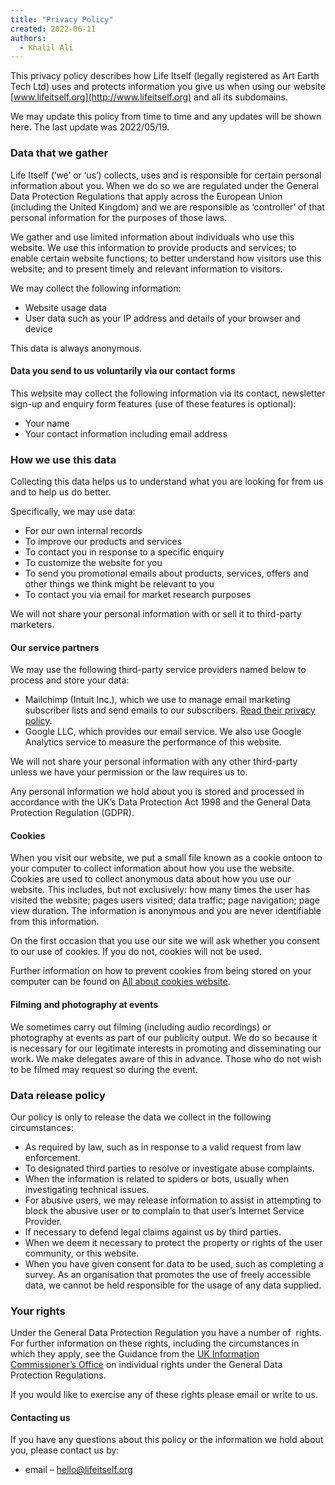 ```yaml
---
title: "Privacy Policy"
created: 2022-06-11
authors: 
  - Khalil Ali
---
```


This privacy policy describes how Life Itself (legally registered as Art Earth Tech Ltd) uses and protects information you give us when using our website [www.lifeitself.org](http://www.lifeitself.org) and all its subdomains.  

We may update this policy from time to time and any updates will be shown here. The last update was 2022/05/19. 

### Data that we gather

Life Itself (‘we’ or ‘us’) collects, uses and is responsible for certain personal information about you. When we do so we are regulated under the General Data Protection Regulations that apply across the European Union (including the United Kingdom) and we are responsible as ‘controller’ of that personal information for the purposes of those laws.

We gather and use limited information about individuals who use this website. We use this information to provide products and services; to enable certain website functions; to better understand how visitors use this website; and to present timely and relevant information to visitors.

We may collect the following information:

- Website usage data
- User data such as your IP address and details of your browser and device

This data is always anonymous. 

#### Data you send to us voluntarily via our contact forms

This website may collect the following information via its contact, newsletter sign-up and enquiry form features (use of these features is optional):

- Your name
- Your contact information including email address

### How we use this data

Collecting this data helps us to understand what you are looking for from us and to help us do better.

Specifically, we may use data:

- For our own internal records
- To improve our products and services
- To contact you in response to a specific enquiry
- To customize the website for you
- To send you promotional emails about products, services, offers and other things we think might be relevant to you
- To contact you via email for market research purposes

We will not share your personal information with or sell it to third-party marketers.

#### Our service partners

We may use the following third-party service providers named below to process and store your data:

- Mailchimp (Intuit Inc.), which we use to manage email marketing subscriber lists and send emails to our subscribers. [Read their privacy policy](https://mailchimp.com/legal/privacy/).
- Google LLC, which provides our email service. We also use Google Analytics service to measure the performance of this website.

We will not share your personal information with any other third-party unless we have your permission or the law requires us to.

Any personal information we hold about you is stored and processed in accordance with the UK’s Data Protection Act 1998 and the General Data Protection Regulation (GDPR).

#### Cookies

When you visit our website, we put a small file known as a cookie ontoon to your computer to collect information about how you use the website. Cookies are used to collect anonymous data about how you use our website. This includes, but not exclusively: how many times the user has visited the website; pages users visited; data traffic; page navigation; page view duration. The information is anonymous and you are never identifiable from this information. 

On the first occasion that you use our site we will ask whether you consent to our use of cookies. If you do not, cookies will not be used.

Further information on how to prevent cookies from being stored on your computer can be found on [All about cookies website](http://www.allaboutcookies.org/).

#### Filming and photography at events

We sometimes carry out filming (including audio recordings) or photography at events as part of our publicity output. We do so because it is necessary for our legitimate interests in promoting and disseminating our work. We make delegates aware of this in advance. Those who do not wish to be filmed may request so during the event.

### Data release policy

Our policy is only to release the data we collect in the following circumstances:

- As required by law, such as in response to a valid request from law enforcement.
- To designated third parties to resolve or investigate abuse complaints.
- When the information is related to spiders or bots, usually when investigating technical issues.
- For abusive users, we may release information to assist in attempting to block the abusive user or to complain to that user’s Internet Service Provider.
- If necessary to defend legal claims against us by third parties.
- When we deem it necessary to protect the property or rights of the user community, or this website.
- When you have given consent for data to be used, such as completing a survey. As an organisation that promotes the use of freely accessible data, we cannot be held responsible for the usage of any data supplied.

### Your rights

Under the General Data Protection Regulation you have a number of  rights. For further information on these rights, including the circumstances in which they apply, see the Guidance from the [UK Information Commissioner’s Office](http://ico.org.uk/for-organisations/guide-to-the-general-data-protection-regulation-gdpr/individual-rights/) on individual rights under the General Data Protection Regulations.

If you would like to exercise any of these rights please email or write to us.

#### Contacting us

If you have any questions about this policy or the information we hold about you, please contact us by:

- email – hello@lifeitself.org
